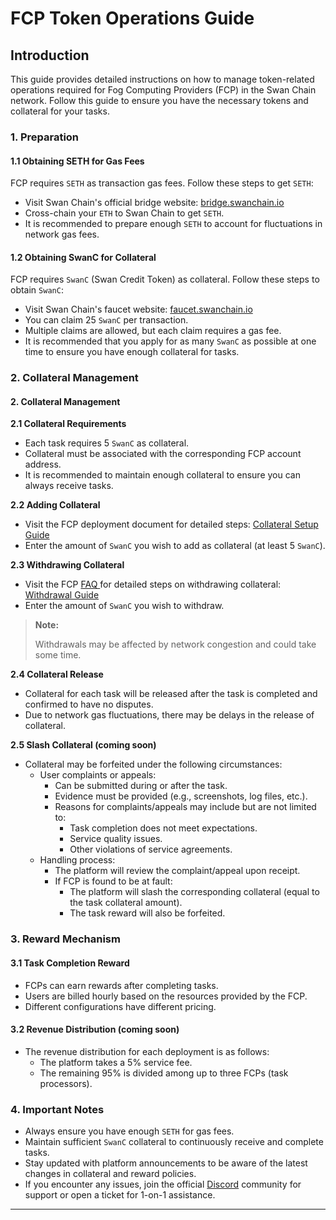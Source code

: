# FCP Token Operations Guide

## Introduction

This guide provides detailed instructions on how to manage token-related operations required for Fog Computing Providers (FCP) in the Swan Chain network. Follow this guide to ensure you have the necessary tokens and collateral for your tasks.

### 1. Preparation

#### 1.1 Obtaining SETH for Gas Fees

FCP requires `SETH` as transaction gas fees. Follow these steps to get `SETH`:

* Visit Swan Chain's official bridge website: [bridge.swanchain.io](https://bridge.swanchain.io)
* Cross-chain your `ETH` to Swan Chain to get `SETH`.
* It is recommended to prepare enough `SETH` to account for fluctuations in network gas fees.

#### 1.2 Obtaining SwanC for Collateral

FCP requires `SwanC` (Swan Credit Token) as collateral. Follow these steps to obtain `SwanC`:

* Visit Swan Chain's faucet website: [faucet.swanchain.io](https://faucet.swanchain.io)
* You can claim 25 `SwanC` per transaction.
* Multiple claims are allowed, but each claim requires a gas fee.
* It is recommended that you apply for as many `SwanC` as possible at one time to ensure you have enough collateral for tasks.

### 2. Collateral Management

#### 2. Collateral Management

**2.1 Collateral Requirements**

* Each task requires 5 `SwanC` as collateral.
* Collateral must be associated with the corresponding FCP account address.
* It is recommended to maintain enough collateral to ensure you can always receive tasks.

**2.2 Adding Collateral**

* Visit the FCP deployment document for detailed steps: [Collateral Setup Guide](computing-provider-setup.md#collateral-swanc-for-fcp)
* Enter the amount of `SwanC` you wish to add as collateral (at least 5 `SwanC`).

**2.3 Withdrawing Collateral**

* Visit the FCP [FAQ ](https://docs.swanchain.io/swan-provider/cp-computing-provider/fcp-fog-computing-provider/faq)for detailed steps on withdrawing collateral: [Withdrawal Guide](computing-provider-setup.md#withdraw-swanc-from-fcp)
* Enter the amount of `SwanC` you wish to withdraw.

> **Note:**&#x20;
>
> Withdrawals may be affected by network congestion and could take some time.

**2.4 Collateral Release**

* Collateral for each task will be released after the task is completed and confirmed to have no disputes.
* Due to network gas fluctuations, there may be delays in the release of collateral.

**2.5 Slash Collateral (coming soon)**

* Collateral may be forfeited under the following circumstances:
  * User complaints or appeals:
    * Can be submitted during or after the task.
    * Evidence must be provided (e.g., screenshots, log files, etc.).
    * Reasons for complaints/appeals may include but are not limited to:
      * Task completion does not meet expectations.
      * Service quality issues.
      * Other violations of service agreements.
  * Handling process:
    * The platform will review the complaint/appeal upon receipt.
    * If FCP is found to be at fault:
      * The platform will slash the corresponding collateral (equal to the task collateral amount).
      * The task reward will also be forfeited.

### 3. Reward Mechanism&#x20;

#### 3.1 Task Completion Reward

* FCPs can earn rewards after completing tasks.
* Users are billed hourly based on the resources provided by the FCP.
* Different configurations have different pricing.

#### 3.2 Revenue Distribution (coming soon)

* The revenue distribution for each deployment is as follows:
  * The platform takes a 5% service fee.
  * The remaining 95% is divided among up to three FCPs (task processors).

### 4. Important Notes

* Always ensure you have enough `SETH` for gas fees.
* Maintain sufficient `SwanC` collateral to continuously receive and complete tasks.
* Stay updated with platform announcements to be aware of the latest changes in collateral and reward policies.
* If you encounter any issues, join the official [Discord](https://discord.com/invite/swanchain) community for support or open a ticket for 1-on-1 assistance.

***
